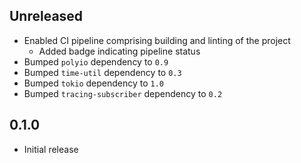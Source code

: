 Unreleased
----------
- Enabled CI pipeline comprising building and linting of the project
  - Added badge indicating pipeline status
- Bumped `polyio` dependency to `0.9`
- Bumped `time-util` dependency to `0.3`
- Bumped `tokio` dependency to `1.0`
- Bumped `tracing-subscriber` dependency to `0.2`


0.1.0
-----
- Initial release
